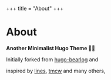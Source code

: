 +++
title = "About"
+++

# About

**Another Minimalist Hugo Theme 🧸💪**

Initially forked from [hugo-bearlog](https://github.com/janraasch/hugo-bearblog/) and

inspired by [lines](https://github.com/ronv/lines), [tmcw](https://macwright.com/) and many others,

